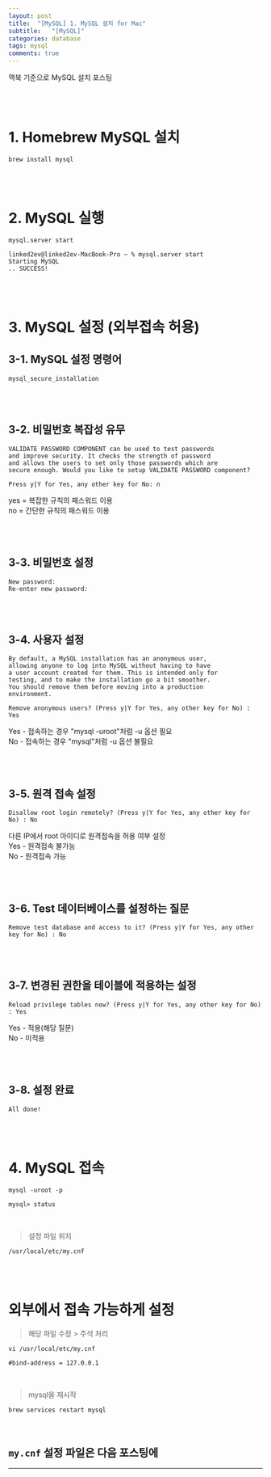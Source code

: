 ```yaml
---
layout: post
title:  "[MySQL] 1. MySQL 설치 for Mac"
subtitle:   "[MySQL]"
categories: database
tags: mysql
comments: true
---
```


맥북 기준으로 MySQL 설치 포스팅

<br><br>


# 1. Homebrew MySQL 설치

```
brew install mysql
```

<br><br>


# 2. MySQL 실행

```
mysql.server start
```

```
linked2ev@linked2ev-MacBook-Pro ~ % mysql.server start
Starting MySQL
.. SUCCESS!
```

<br><br>


# 3. MySQL 설정 (외부접속 허용)

## 3-1. MySQL 설정 명령어

```
mysql_secure_installation
```

<br><br>


## 3-2. 비밀번호 복잡성 유무

```
VALIDATE PASSWORD COMPONENT can be used to test passwords
and improve security. It checks the strength of password
and allows the users to set only those passwords which are
secure enough. Would you like to setup VALIDATE PASSWORD component?

Press y|Y for Yes, any other key for No: n
```

yes = 복잡한 규칙의 패스워드 이용   
no  = 간단한 규칙의 패스워드 이용

<br><br>


## 3-3. 비밀번호 설정

```
New password:
Re-enter new password:
```

<br><br>


## 3-4. 사용자 설정

```
By default, a MySQL installation has an anonymous user,
allowing anyone to log into MySQL without having to have
a user account created for them. This is intended only for
testing, and to make the installation go a bit smoother.
You should remove them before moving into a production
environment.

Remove anonymous users? (Press y|Y for Yes, any other key for No) : Yes
```

Yes - 접속하는 경우 "mysql -uroot"처럼 -u 옵션 필요  
No - 접속하는 경우 "mysql"처럼 -u 옵션 불필요

<br><br>
 


## 3-5. 원격 접속 설정

```
Disallow root login remotely? (Press y|Y for Yes, any other key for No) : No
```

다른 IP에서 root 아이디로 원격접속을 허용 여부 설정  
Yes - 원격접속 불가능  
No - 원격접속 가능

<br><br>


## 3-6. Test 데이터베이스를 설정하는 질문

```
Remove test database and access to it? (Press y|Y for Yes, any other key for No) : No
```

<br><br>


## 3-7. 변경된 권한을 테이블에 적용하는 설정

```
Reload privilege tables now? (Press y|Y for Yes, any other key for No) : Yes
```

Yes - 적용(해당 질문)  
No - 미적용

<br><br>


## 3-8. 설정 완료

```
All done!
```

<br><br>


# 4. MySQL 접속

```
mysql -uroot -p
```
```
mysql> status
```

<br>

> 설정 파일 위치

```
/usr/local/etc/my.cnf
```

<br><br>

# 외부에서 접속 가능하게 설정
 
> 해당 파일 수정 > 주석 처리

```
vi /usr/local/etc/my.cnf
```

```
#bind-address = 127.0.0.1
```

<br>


> mysql을 재시작

```
brew services restart mysql
```

<br>


## `my.cnf` 설정 파일은 다음 포스팅에


---
